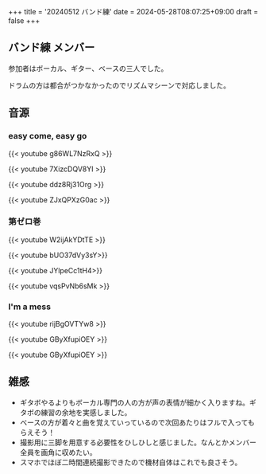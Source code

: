 +++
title = '20240512 バンド練'
date = 2024-05-28T08:07:25+09:00
draft = false
+++

## バンド練 メンバー
参加者はボーカル、ギター、ベースの三人でした。

ドラムの方は都合がつかなかったのでリズムマシーンで対応しました。


## 音源
### easy come, easy go
{{< youtube g86WL7NzRxQ >}}


{{< youtube 7XizcDQV8YI >}}




{{< youtube ddz8Rj31Org >}}


{{< youtube ZJxQPXzG0ac >}}

### 第ゼロ巻
{{< youtube W2ijAkYDtTE >}}


{{< youtube bUO37dVy3sY>}}


{{< youtube JYlpeCc1tH4>}}


{{< youtube vqsPvNb6sMk >}}

### I'm a mess
{{< youtube rijBgOVTYw8 >}}


{{< youtube GByXfupiOEY >}}


{{< youtube GByXfupiOEY >}}



## 雑感
- ギタボやるよりもボーカル専門の人の方が声の表情が細かく入りますね。ギタボの練習の余地を実感しました。
- ベースの方が着々と曲を覚えていっているので次回あたりはフルで入ってもらえそう！
- 撮影用に三脚を用意する必要性をひしひしと感じました。なんとかメンバー全員を画角に収めたい。
- スマホでほぼ二時間連続撮影できたので機材自体はこれでも良さそう。
